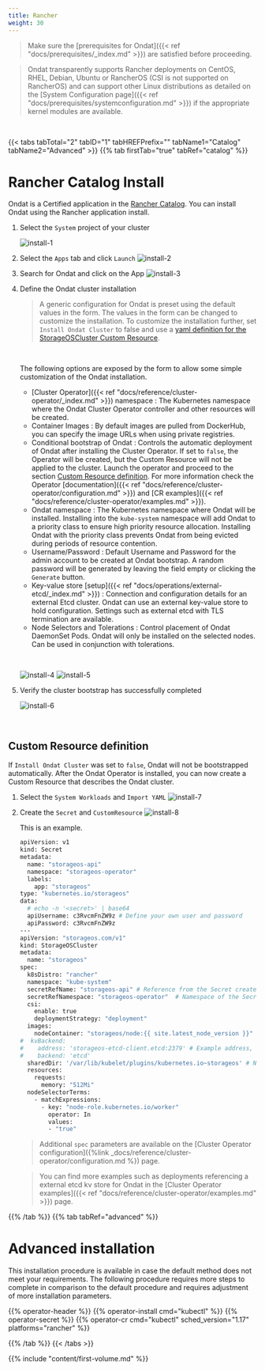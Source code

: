 ```yaml
---
title: Rancher
weight: 30
---
```


> Make sure the 
> [prerequisites for Ondat]({{< ref "docs/prerequisites/_index.md" >}}) are
> satisfied before proceeding.

> Ondat transparently supports Rancher deployments on CentOS, RHEL,
> Debian, Ubuntu or RancherOS (CSI is not supported on RancherOS) and can
> support other Linux distributions as detailed on the [System Configuration
> page]({{< ref "docs/prerequisites/systemconfiguration.md" >}}) if the
> appropriate kernel modules are available.


&nbsp;

{{< tabs tabTotal="2" tabID="1" tabHREFPrefix="" tabName1="Catalog" tabName2="Advanced" >}}
{{% tab firstTab="true" tabRef="catalog" %}}

# Rancher Catalog Install

Ondat is a Certified application in the [Rancher
Catalog](https://rancher.com/docs/rancher/v2.x/en/catalog/). You can install
Ondat using the Rancher application install.

1. Select the `System` project of your cluster

    ![install-1](/images/rancher-ui-green-bubbles/rancher-1.png)

1. Select the `Apps` tab and click `Launch`
    ![install-2](/images/rancher-ui-green-bubbles/rancher-2.png)

1. Search for Ondat and click on the App
    ![install-3](/images/rancher-ui-green-bubbles/rancher-3.png)

1. Define the Ondat cluster installation

    > A generic configuration for Ondat is preset using the default values in
    > the form. The values in the form can be changed to customize the
    > installation. To customize the installation further, set `Install Ondat
    > Cluster` to false and use a [yaml definition for the StorageOSCluster
    > Custom
    > Resource](/docs/install/rancher/install/rancher-catalog#custom-resource-definition).

    &nbsp;

    The following options are exposed by the form to allow some simple
    customization of the Ondat installation.
    - [Cluster Operator]({{< ref "docs/reference/cluster-operator/_index.md" >}}) namespace
    : The Kubernetes namespace where the Ondat Cluster Operator controller
    and other resources will be created.
    - Container Images
    : By default images are pulled from DockerHub, you can specify the image URLs
    when using private registries.
    - Conditional bootstrap of Ondat 
    : Controls the automatic deployment of Ondat after installing the
    Cluster Operator. If set to `false`, the Operator will be created, but the
    Custom Resource will not be applied to the cluster. Launch the operator and
    proceed to the section [Custom Resource
    definition](#custom-resource-definition). For more information check the
    Operator [documentation]({{< ref
    "docs/reference/cluster-operator/configuration.md" >}}) and [CR
    examples]({{< ref "docs/reference/cluster-operator/examples.md" >}}).
    - Ondat namespace
    : The Kubernetes namespace where Ondat will be installed. Installing
    into the `kube-system` namespace will add Ondat to a priority class to
    ensure high priority resource allocation. Installing Ondat with the
    priority class prevents Ondat from being evicted during periods of
    resource contention.
    - Username/Password
    : Default Username and Password for the admin account to be created at
    Ondat bootstrap. A random password will be generated by leaving the
    field empty or clicking the `Generate` button.
    - Key-value store [setup]({{< ref "docs/operations/external-etcd/_index.md" >}})
    : Connection and configuration details for an external Etcd cluster.
    Ondat can use an external key-value store to hold configuration.
    Settings such as external etcd with TLS termination are available.
    - Node Selectors and Tolerations
    : Control placement of Ondat DaemonSet Pods. Ondat will only be installed
    on the selected nodes. Can be used in conjunction with tolerations.

    &nbsp;

    ![install-4](/images/rancher-ui-green-bubbles/rancher-4.png)
    ![install-5](/images/rancher-ui-green-bubbles/rancher-5.png)


1. Verify the cluster bootstrap has successfully completed

    ![install-6](/images/rancher-ui-green-bubbles/rancher-6.png)


&nbsp;

## Custom Resource definition

If `Install Ondat Cluster` was set to `false`, Ondat will not be
bootstrapped automatically. After the Ondat Operator is installed, you can
now create a Custom Resource that describes the Ondat cluster.

1. Select the `System Workloads` and `Import YAML`
    ![install-7](/images/rancher-ui-green-bubbles/rancher-7.png)

1. Create the `Secret` and `CustomResource`
    ![install-8](/images/rancher-ui-green-bubbles/rancher-8.png)


    This is an example.

    ```bash
    apiVersion: v1
    kind: Secret
    metadata:
      name: "storageos-api"
      namespace: "storageos-operator"
      labels:
        app: "storageos"
    type: "kubernetes.io/storageos"
    data:
      # echo -n '<secret>' | base64
      apiUsername: c3RvcmFnZW9z # Define your own user and password
      apiPassword: c3RvcmFnZW9z
    ---
    apiVersion: "storageos.com/v1"
    kind: StorageOSCluster
    metadata:
      name: "storageos"
    spec:
      k8sDistro: "rancher"
      namespace: "kube-system"
      secretRefName: "storageos-api" # Reference from the Secret created in the previous step
      secretRefNamespace: "storageos-operator"  # Namespace of the Secret
      csi:
        enable: true
        deploymentStrategy: "deployment"
      images:
        nodeContainer: "storageos/node:{{ site.latest_node_version }}" # Ondat version
    #  kvBackend:
    #    address: 'storageos-etcd-client.etcd:2379' # Example address, change for your etcd endpoint
    #    backend: 'etcd'
      sharedDir: '/var/lib/kubelet/plugins/kubernetes.io~storageos' # Needed when Kubelet runs as a container
      resources:
        requests:
          memory: "512Mi"
      nodeSelectorTerms:
        - matchExpressions:
          - key: "node-role.kubernetes.io/worker"
            operator: In
            values:
            - "true"
    ```

    > Additional `spec` parameters are available on the [Cluster Operator
    > configuration]({%link _docs/reference/cluster-operator/configuration.md %}) page.

    > You can find more examples such as deployments referencing a external
    > etcd kv store for Ondat in the [Cluster Operator examples]({{< ref "docs/reference/cluster-operator/examples.md" >}}) page.

{{% /tab %}}
{{% tab tabRef="advanced" %}}

# Advanced installation

This installation procedure is available in case the default method does not
meet your requirements. The following procedure requires more steps to complete
in comparison to the default procedure and requires adjustment of more
installation parameters.

{{% operator-header %}}
{{% operator-install cmd="kubectl" %}}
{{% operator-secret %}}
{{% operator-cr cmd="kubectl" sched_version="1.17" platforms="rancher" %}}

{{% /tab %}}
{{< /tabs >}}

{{% include "content/first-volume.md" %}}

